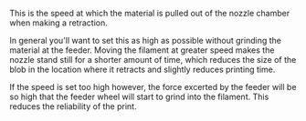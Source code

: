 This is the speed at which the material is pulled out of the nozzle chamber when making a retraction.

In general you'll want to set this as high as possible without grinding the material at the feeder. Moving the filament at greater speed makes the nozzle stand still for a shorter amount of time, which reduces the size of the blob in the location where it retracts and slightly reduces printing time.

If the speed is set too high however, the force excerted by the feeder will be so high that the feeder wheel will start to grind into the filament. This reduces the reliability of the print.